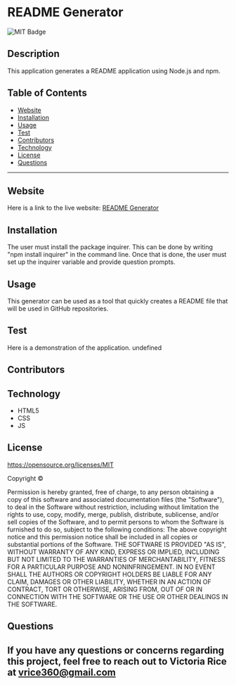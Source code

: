 # README Generator
![MIT Badge](https://img.shields.io/badge/License-MIT-green)

## Description
This application generates a README application using Node.js and npm. 

## Table of Contents 
* [Website](#Website)
* [Installation](#Installation)
* [Usage](#Usage)
* [Test](#Test)
* [Contributors](#contributors)
* [Technology](#technology)
* [License](license)
* [Questions](#Questions)

***

## Website
Here is a link to the live website:
[README Generator](https://github.com/vtori37/README-generator)

## Installation 
The user must install the package inquirer. This can be done by writing "npm install inquirer" in the command line. Once that is done, the user must set up the inquirer variable and provide question prompts. 

## Usage
This generator can be used as a tool that quickly creates a README file that will be used in GitHub repositories.

## Test
Here is a demonstration of the application.
undefined

## Contributors


## Technology
* HTML5
* CSS 
* JS


## License 
https://opensource.org/licenses/MIT

Copyright © <years> <copyright holder>

Permission is hereby granted, free of charge, to any person obtaining a copy of this software and associated documentation files (the "Software"), to deal in the Software without restriction, including without limitation the rights to use, copy, modify, merge, publish, distribute, sublicense, and/or sell copies of the Software, and to permit persons to whom the Software is furnished to do so, subject to the following conditions:
The above copyright notice and this permission notice shall be included in all copies or substantial portions of the Software.
THE SOFTWARE IS PROVIDED "AS IS", WITHOUT WARRANTY OF ANY KIND, EXPRESS OR IMPLIED, INCLUDING BUT NOT LIMITED TO THE WARRANTIES OF MERCHANTABILITY, FITNESS FOR A PARTICULAR PURPOSE AND NONINFRINGEMENT. IN NO EVENT SHALL THE AUTHORS OR COPYRIGHT HOLDERS BE LIABLE FOR ANY CLAIM, DAMAGES OR OTHER LIABILITY, WHETHER IN AN ACTION OF CONTRACT, TORT OR OTHERWISE, ARISING FROM, OUT OF OR IN CONNECTION WITH THE SOFTWARE OR THE USE OR OTHER DEALINGS IN THE SOFTWARE.



## Questions
If you have any questions or concerns regarding this project, feel free to reach out to Victoria Rice at vrice360@gmail.com
--- 

